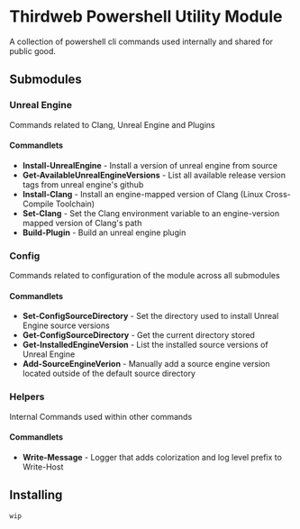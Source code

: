 # Thirdweb Powershell Utility Module
A collection of powershell cli commands used internally and shared for public good.

## Submodules

### Unreal Engine
Commands related to Clang, Unreal Engine and Plugins

#### Commandlets
* **Install-UnrealEngine** - Install a version of unreal engine from source
* **Get-AvailableUnrealEngineVersions** - List all available release version tags from unreal engine's github
* **Install-Clang** - Install an engine-mapped version of Clang (Linux Cross-Compile Toolchain)
* **Set-Clang** - Set the Clang environment variable to an engine-version mapped version of Clang's path
* **Build-Plugin** - Build an unreal engine plugin

### Config
Commands related to configuration of the module across all submodules

#### Commandlets
* **Set-ConfigSourceDirectory** - Set the directory used to install Unreal Engine source versions
* **Get-ConfigSourceDirectory** - Get the current directory stored
* **Get-InstalledEngineVersion** - List the installed source versions of Unreal Engine
* **Add-SourceEngineVerion** - Manually add a source engine version located outside of the default source directory

### Helpers
Internal Commands used within other commands

#### Commandlets
* **Write-Message** - Logger that adds colorization and log level prefix to Write-Host

## Installing
```powershell
wip
```

